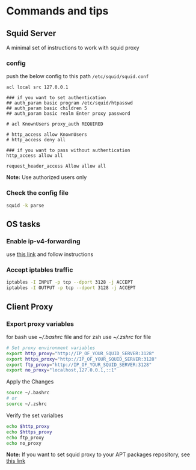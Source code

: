 # Commands and tips

## Squid Server

A minimal set of instructions to work with squid proxy

### config 

push the below config to this path `/etc/squid/squid.conf`
```config
acl local src 127.0.0.1

### if you want to set authentication
## auth_param basic program /etc/squid/htpasswd
## auth_param basic children 5
## auth_param basic realm Enter proxy password

# acl KnownUsers proxy_auth REQUIRED

# http_access allow KnownUsers
# http_access deny all

### if you want to pass without authentication
http_access allow all

request_header_access Allow allow all
```

**Note:** Use authorized users only

### Check the config file

```bash
squid -k parse
```
## OS tasks

### Enable ip-v4-forwarding

use [this link][ip_v4_forwarding] and follow instructions

### Accept iptables traffic

```bash
iptables -I INPUT -p tcp --dport 3128 -j ACCEPT
iptables -I OUTPUT -p tcp --dport 3128 -j ACCEPT
```

## Client Proxy

### Export proxy variables

for bash use _~/.bashrc_ file and for zsh use _~/.zshrc_ for file

```bash
# Set proxy environment variables
export http_proxy="http://IP_OF_YOUR_SQUID_SERVER:3128"
export https_proxy="http://IP_OF_YOUR_SQUID_SERVER:3128"
export ftp_proxy="http://IP_OF_YOUR_SQUID_SERVER:3128"
export no_proxy="localhost,127.0.0.1,::1"
```
Apply the Changes

```bash
source ~/.bashrc
# or
source ~/.zshrc
```

Verify the set varialbes

```bash
echo $http_proxy
echo $https_proxy
echo ftp_proxy
echo no_proxy
```

**Note:** If you want to set squid proxy to your APT packages repository, see [this link][apt_proxy]

<!-- links -->
[ip_v4_forwarding]: ../../../OS/gnu_linux/CLI/networks.md#kernel-ip-forwarding
[apt_proxy]: ../../../OS/gnu_linux/dist/ubuntu.md#set-apt-proxy
